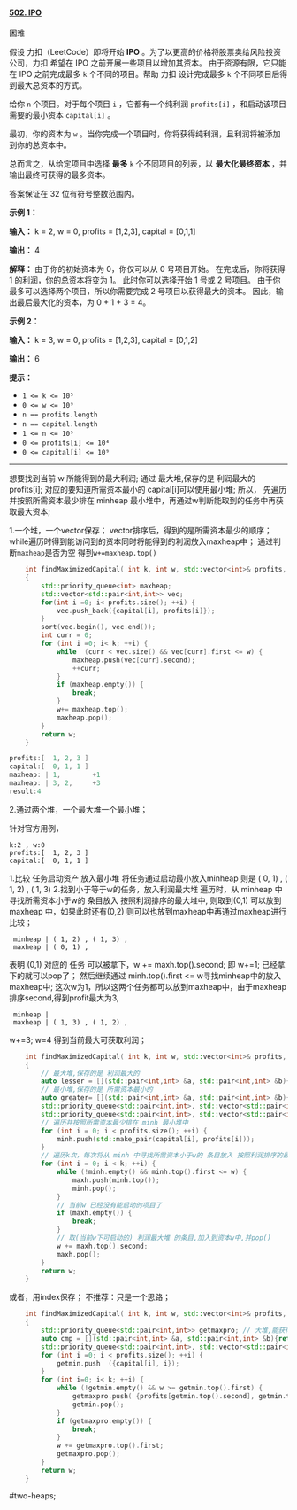 #### [502. IPO](https://leetcode.cn/problems/ipo/)

困难

假设 力扣（LeetCode）即将开始 **IPO** 。为了以更高的价格将股票卖给风险投资公司，力扣 希望在 IPO 之前开展一些项目以增加其资本。 由于资源有限，它只能在 IPO 之前完成最多 `k` 个不同的项目。帮助 力扣 设计完成最多 `k` 个不同项目后得到最大总资本的方式。

给你 `n` 个项目。对于每个项目 `i` ，它都有一个纯利润 `profits[i]` ，和启动该项目需要的最小资本 `capital[i]` 。

最初，你的资本为 `w` 。当你完成一个项目时，你将获得纯利润，且利润将被添加到你的总资本中。

总而言之，从给定项目中选择 **最多** `k` 个不同项目的列表，以 **最大化最终资本** ，并输出最终可获得的最多资本。

答案保证在 32 位有符号整数范围内。

**示例 1：**

**输入：** k = 2, w = 0, profits = [1,2,3], capital = [0,1,1]

**输出：** 4

**解释：**
由于你的初始资本为 0，你仅可以从 0 号项目开始。
在完成后，你将获得 1 的利润，你的总资本将变为 1。
此时你可以选择开始 1 号或 2 号项目。
由于你最多可以选择两个项目，所以你需要完成 2 号项目以获得最大的资本。
因此，输出最后最大化的资本，为 0 + 1 + 3 = 4。

**示例 2：**

**输入：** k = 3, w = 0, profits = [1,2,3], capital = [0,1,2]

**输出：** 6

**提示：**

- `1 <= k <= 10⁵`
- `0 <= w <= 10⁹`
- `n == profits.length`
- `n == capital.length`
- `1 <= n <= 10⁵`
- `0 <= profits[i] <= 10⁴`
- `0 <= capital[i] <= 10⁹`
---- ----

想要找到当前 w 所能得到的最大利润;
通过 最大堆,保存的是 利润最大的 profits[i];
对应的要知道所需资本最小的 capital[i]可以使用最小堆;
所以， 先遍历并按照所需资本最少排在 minheap 最小堆中，再通过w判断能取到的任务中再获取最大资本;

1.一个堆，一个vector保存；
vector排序后，得到的是所需资本最少的顺序；
while遍历时得到能访问到的资本同时将能得到的利润放入maxheap中；
通过判断`maxheap`是否为空 得到`w+=maxheap.top()`
```cpp
    int findMaximizedCapital( int k, int w, std::vector<int>& profits, std::vector<int> &capital )
    {
        std::priority_queue<int> maxheap;
        std::vector<std::pair<int,int>> vec;
        for(int i =0; i< profits.size(); ++i) {
            vec.push_back({capital[i], profits[i]});
        }
        sort(vec.begin(), vec.end());
        int curr = 0;
        for (int i =0; i< k; ++i) {
            while  (curr < vec.size() && vec[curr].first <= w) {
                maxheap.push(vec[curr].second);
                ++curr;
            }
            if (maxheap.empty()) {
                break;
            }
            w+= maxheap.top();
            maxheap.pop();
        }
        return w;
    }
```

```c
profits:[  1, 2, 3 ]
capital:[  0, 1, 1 ]
maxheap: | 1,        +1
maxheap: | 3, 2,     +3
result:4
```
2.通过两个堆，一个最大堆一个最小堆；

针对官方用例，
```
k:2 , w:0
profits:[  1, 2, 3 ]
capital:[  0, 1, 1 ]
```
1.比较 任务启动资产 放入最小堆 将任务通过启动最小放入minheap 则是 ( 0, 1) , ( 1, 2) , ( 1, 3)
2.找到小于等于w的任务，放入利润最大堆 遍历时，从 minheap 中寻找所需资本小于w的 条目放入 按照利润排序的最大堆中,
 则取到(0,1) 可以放到 maxheap 中，如果此时还有(0,2) 则可以也放到maxheap中再通过maxheap进行比较；
```
 minheap | ( 1, 2) , ( 1, 3) ,
 maxheap | ( 0, 1) ,
```
表明 (0,1) 对应的 任务 可以被拿下，w += maxh.top().second; 即 w+=1; 已经拿下的就可以pop了； 然后继续通过 minh.top().first <= w寻找minheap中的放入maxheap中; 这次w为1，所以这两个任务都可以放到maxheap中，由于maxheap排序second,得到profit最大为3,
```
 minheap |
 maxheap | ( 1, 3) , ( 1, 2) ,
```
w+=3; w=4 得到当前最大可获取利润；

```cpp
    int findMaximizedCapital( int k, int w, std::vector<int>& profits, std::vector<int> &capital )
    {
        // 最大堆,保存的是 利润最大的
        auto lesser = [](std::pair<int,int> &a, std::pair<int,int> &b){return a.second < b.second;};
        // 最小堆,保存的是 所需资本最小的
        auto greater= [](std::pair<int,int> &a, std::pair<int,int> &b){return a.first  > b.first ;};
        std::priority_queue<std::pair<int,int>, std::vector<std::pair<int,int>>, decltype(lesser)> maxh(lesser); // less
        std::priority_queue<std::pair<int,int>, std::vector<std::pair<int,int>>, decltype(greater)> minh(greater); // greater
        // 遍历并按照所需资本最少排在 minh 最小堆中
        for (int i = 0; i < profits.size(); ++i) {
            minh.push(std::make_pair(capital[i], profits[i]));
        }
        // 遍历k次，每次将从 minh 中寻找所需资本小于w的 条目放入 按照利润排序的最大堆中
        for (int i = 0; i < k; ++i) {
            while (!minh.empty() && minh.top().first <= w) {
                maxh.push(minh.top());
                minh.pop();
            }
            // 当前w 已经没有能启动的项目了
            if (maxh.empty()) {
                break;
            }
            // 取(当前w下可启动的) 利润最大堆 的条目,加入到资本w中,并pop()
            w += maxh.top().second;
            maxh.pop();
        }
        return w;
    }
```

或者，用index保存；
不推荐：只是一个思路；
```cpp
    int findMaximizedCapital( int k, int w, std::vector<int>& profits, std::vector<int> &capital )
    {
        std::priority_queue<std::pair<int,int>> getmaxpro; // 大堆,能获得的最大利益
        auto cmp = [](std::pair<int,int> &a, std::pair<int,int> &b){return a.first > b.first;};
        std::priority_queue<std::pair<int,int>, std::vector<std::pair<int,int>>, decltype(cmp)> getmin(cmp); // 小堆，能揽到的项目
        for (int i =0; i < profits.size(); ++i) {
            getmin.push  ({capital[i], i});
        }
        for (int i=0; i< k; ++i) {
            while (!getmin.empty() && w >= getmin.top().first) {
                getmaxpro.push( {profits[getmin.top().second], getmin.top().second} );
                getmin.pop();
            }
            if (getmaxpro.empty()) {
                break;
            }
            w += getmaxpro.top().first;
            getmaxpro.pop();
        }
        return w;
    }
```
#two-heaps;
